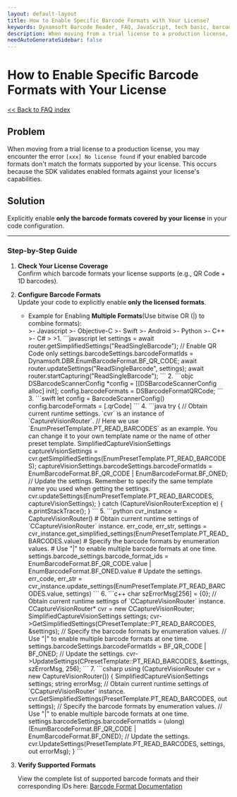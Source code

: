 ```yaml
---
layout: default-layout
title: How to Enable Specific Barcode Formats with Your License?
keywords: Dynamsoft Barcode Reader, FAQ, JavaScript, tech basic, barcode format, no license found
description: When moving from a trial license to a production license, you may encounter the error `[xxx] No license found` if your enabled barcode formats don't match the formats supported by your license?
needAutoGenerateSidebar: false
---
```


# How to Enable Specific Barcode Formats with Your License
[<< Back to FAQ index](index.md)

## Problem
When moving from a trial license to a production license, you may encounter the error `[xxx] No license found` if your enabled barcode formats don't match the formats supported by your license. This occurs because the SDK validates enabled formats against your license's capabilities.

## Solution
Explicitly enable **only the barcode formats covered by your license** in your code configuration. 

---

### Step-by-Step Guide

1. **Check Your License Coverage**  
   Confirm which barcode formats your license supports (e.g., QR Code + 1D barcodes).

2. **Configure Barcode Formats**  
   Update your code to explicitly enable **only the licensed formats**.  
   - Example for Enabling **Multiple Formats**(Use bitwise OR (|) to combine formats):
      <div class="sample-code-prefix"></div>
      >- Javascript
      >- Objective-C
      >- Swift
      >- Android
      >- Python
      >- C++
      >- C#
      >
      >1. 
      ```javascript
      let settings = await router.getSimplifiedSettings("ReadSingleBarcode");
      // Enable QR Code only
      settings.barcodeSettings.barcodeFormatIds = 
        Dynamsoft.DBR.EnumBarcodeFormat.BF_QR_CODE;
      await router.updateSettings("ReadSingleBarcode", settings);
      await router.startCapturing("ReadSingleBarcode");
      ```
      2.
      ```objc
      DSBarcodeScannerConfig *config = [[DSBarcodeScannerConfig alloc] init];
      config.barcodeFormats = DSBarcodeFormatQRCode;
      ```
      3. 
      ```swift
      let config = BarcodeScannerConfig()
      config.barcodeFormats = [.qrCode]
      ```
      4.
      ```java
      try {
         // Obtain current runtime settings. `cvr` is an instance of `CaptureVisionRouter`.
         // Here we use `EnumPresetTemplate.PT_READ_BARCODES` as an example. You can change it to your own template name or the name of other preset template.
         SimplifiedCaptureVisionSettings captureVisionSettings = cvr.getSimplifiedSettings(EnumPresetTemplate.PT_READ_BARCODES);
         captureVisionSettings.barcodeSettings.barcodeFormatIds = EnumBarcodeFormat.BF_QR_CODE | EnumBarcodeFormat.BF_ONED;
         // Update the settings. Remember to specify the same template name you used when getting the settings.
         cvr.updateSettings(EnumPresetTemplate.PT_READ_BARCODES, captureVisionSettings);
      } catch (CaptureVisionRouterException e) {
         e.printStackTrace();
      }
      ```
      5.
      ```python
      cvr_instance = CaptureVisionRouter()
      # Obtain current runtime settings of `CCaptureVisionRouter` instance.
      err_code, err_str, settings = cvr_instance.get_simplified_settings(EnumPresetTemplate.PT_READ_BARCODES.value)
      # Specify the barcode formats by enumeration values.
      # Use "|" to enable multiple barcode formats at one time.
      settings.barcode_settings.barcode_format_ids = EnumBarcodeFormat.BF_QR_CODE.value | EnumBarcodeFormat.BF_ONED.value
      # Update the settings.
      err_code, err_str = cvr_instance.update_settings(EnumPresetTemplate.PT_READ_BARCODES.value, settings)
      ```
      6.
      ```c++
      char szErrorMsg[256] = {0};
      // Obtain current runtime settings of `CCaptureVisionRouter` instance.
      CCaptureVisionRouter* cvr = new CCaptureVisionRouter;
      SimplifiedCaptureVisionSettings settings;
      cvr->GetSimplifiedSettings(CPresetTemplate::PT_READ_BARCODES, &settings);
      // Specify the barcode formats by enumeration values.
      // Use "|" to enable multiple barcode formats at one time.
      settings.barcodeSettings.barcodeFormatIds = BF_QR_CODE | BF_ONED;
      // Update the settings.
      cvr->UpdateSettings(CPresetTemplate::PT_READ_BARCODES, &settings, szErrorMsg, 256);
      ```
      7.
      ```csharp
      using (CaptureVisionRouter cvr = new CaptureVisionRouter())
      {
         SimplifiedCaptureVisionSettings settings;
         string errorMsg;
         // Obtain current runtime settings of `CCaptureVisionRouter` instance.
         cvr.GetSimplifiedSettings(PresetTemplate.PT_READ_BARCODES, out settings);
         // Specify the barcode formats by enumeration values.
         // Use "|" to enable multiple barcode formats at one time.
         settings.barcodeSettings.barcodeFormatIds = (ulong)(EnumBarcodeFormat.BF_QR_CODE | EnumBarcodeFormat.BF_ONED);
         // Update the settings.
         cvr.UpdateSettings(PresetTemplate.PT_READ_BARCODES, settings, out errorMsg);  
      }
      ```

4. **Verify Supported Formats**

   View the complete list of supported barcode formats and their corresponding IDs here: [Barcode Format Documentation](https://www.dynamsoft.com/capture-vision/docs/core/enums/barcode-reader/barcode-format.html?lang=js&product=dbr)
